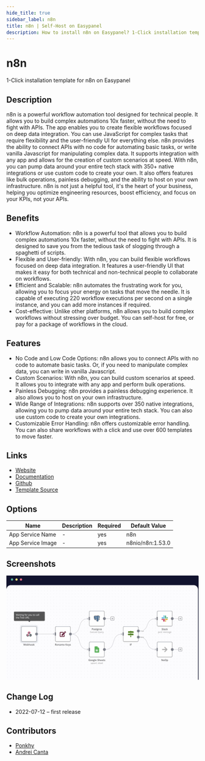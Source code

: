 ```yaml
---
hide_title: true
sidebar_label: n8n
title: n8n | Self-Host on Easypanel
description: How to install n8n on Easypanel? 1-Click installation template for n8n on Easypanel
---
```


<!-- generated -->

# n8n

1-Click installation template for n8n on Easypanel

## Description

n8n is a powerful workflow automation tool designed for technical people. It allows you to build complex automations 10x faster, without the need to fight with APIs. The app enables you to create flexible workflows focused on deep data integration. You can use JavaScript for complex tasks that require flexibility and the user-friendly UI for everything else. n8n provides the ability to connect APIs with no code for automating basic tasks, or write vanilla Javascript for manipulating complex data. It supports integration with any app and allows for the creation of custom scenarios at speed. With n8n, you can pump data around your entire tech stack with 350+ native integrations or use custom code to create your own. It also offers features like bulk operations, painless debugging, and the ability to host on your own infrastructure. n8n is not just a helpful tool, it&#39;s the heart of your business, helping you optimize engineering resources, boost efficiency, and focus on your KPIs, not your APIs.

## Benefits

- Workflow Automation: n8n is a powerful tool that allows you to build complex automations 10x faster, without the need to fight with APIs. It is designed to save you from the tedious task of slogging through a spaghetti of scripts.
- Flexible and User-friendly: With n8n, you can build flexible workflows focused on deep data integration. It features a user-friendly UI that makes it easy for both technical and non-technical people to collaborate on workflows.
- Efficient and Scalable: n8n automates the frustrating work for you, allowing you to focus your energy on tasks that move the needle. It is capable of executing 220 workflow executions per second on a single instance, and you can add more instances if required.
- Cost-effective: Unlike other platforms, n8n allows you to build complex workflows without stressing over budget. You can self-host for free, or pay for a package of workflows in the cloud.

## Features

- No Code and Low Code Options: n8n allows you to connect APIs with no code to automate basic tasks. Or, if you need to manipulate complex data, you can write in vanilla Javascript.
- Custom Scenarios: With n8n, you can build custom scenarios at speed. It allows you to integrate with any app and perform bulk operations.
- Painless Debugging: n8n provides a painless debugging experience. It also allows you to host on your own infrastructure.
- Wide Range of Integrations: n8n supports over 350 native integrations, allowing you to pump data around your entire tech stack. You can also use custom code to create your own integrations.
- Customizable Error Handling: n8n offers customizable error handling. You can also share workflows with a click and use over 600 templates to move faster.

## Links

- [Website](https://n8n.io/)
- [Documentation](https://docs.n8n.io/)
- [Github](https://github.com/n8n-io/n8n)
- [Template Source](https://github.com/easypanel-io/templates/tree/main/templates/n8n)

## Options

Name | Description | Required | Default Value
-|-|-|-
App Service Name | - | yes | n8n
App Service Image | - | yes | n8nio/n8n:1.53.0

## Screenshots

![n8n Screenshot](./assets/screenshot.png)

## Change Log

- 2022-07-12 – first release

## Contributors

- [Ponkhy](https://github.com/Ponkhy)
- [Andrei Canta](https://github.com/deiucanta)
